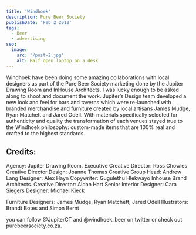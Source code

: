 ```yaml
---
title: 'Windhoek'
description: Pure Beer Society
publishDate: 'Feb 2 2012'
tags:
  - Beer
  - advertising
seo:
  image:
    src: '/post-2.jpg'
    alt: Half open laptop on a desk
---
```



Windhoek have been doing some amazing collaborations with local designers as part of the Pure Beer Society marketing done by the Jupiter Drawing Room and InHouse Architects. I was lucky enough to be asked along to shoot and document the work. Jupiter’s Design team developed a new look and feel for bars and taverns which were re-launched with branded merchandise and furniture created by local artisans James Mudge, Ryan Matchett and Jared Odell. With materials specifically selected for authenticity and quality the transformation of each venues stayed true to the Windhoek philosophy: custom-made items that are 100% real and crafted to the highest standards.




## Credits:

Agency: Jupiter Drawing Room.
Executive Creative Director: Ross Chowles
Creative Director Design: Joanne Thomas
Creative Group Head: Andrew Lang
Designer: Alex Hayn
Copywriter: Gugulethu Hlekwayo
Inhouse Brand Architects.
Creative Director: Aidan Hart
Senior Interior Designer: Cara Siegers
Designer: Michael Kieck

Furniture Designers: James Mudge, Ryan Matchett, Jared Odell
Illustrators: Brandt Botes and Simon Bernt

you can follow @JupiterCT and @windhoek_beer on twitter or check out purebeersociety.co.za.